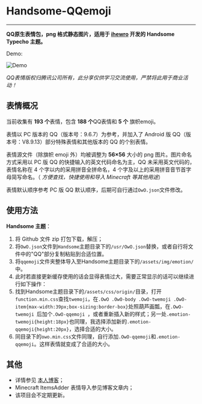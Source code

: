 # Handsome-QQemoji

---

**QQ原生表情包，png 格式静态图片，适用于 [ihewro](https://www.ihewro.com/) 开发的 Handsome Typecho 主题。**

Demo:

![Demo](http://cdn.anleo.top/img/2022-12/1671007125.png)

*QQ表情版权归腾讯公司所有，此分享仅供学习交流使用，严禁将此用于商业活动！*

## 表情概况

当前收集有 **193 个**表情，包含 **188 个**QQ表情和 **5 个** 旗帜emoji。

表情以 PC 版本的 QQ（版本号：9.6.7）为参考，并加入了 Android 版 QQ（版本号：V8.9.13）部分特殊表情和其他版本的 QQ 的个别表情。

表情源文件（除旗帜 emoji 外）均被调整为 **56×56** 大小的 png 图片。图片命名方式采用以 PC 版 QQ 的快捷输入的英文代码命名为主，QQ 未采用英文代码的，表情名称在 4 个字以内的采用拼音全拼命名，4 个字及以上的采用拼音音节首字母简写命名。（ *方便查找，快捷使用和导入 Minecraft 等其他用途*）

表情默认顺序参考 PC 版 QQ 默认顺序，后期可自行通过`OwO.json`文件修改。

## 使用方法

**Handsome 主题**：

1. 将 Github 文件 zip 打包下载，解压；
2. 将`OwO.json`文件到`Handsome`主题目录下的`/usr/OwO.json`替换，或者自行将文件中的"QQ"部分复制粘贴到合适位置。
3. 将`qqemoji`文件夹整体导入至Handsome主题目录下的`/assets/img/emotion/`中。
4. 此时若直接更新缓存使用的话会显得表情过大，需要正常显示的话可以继续进行如下操作：
5. 找到Handsome主题目录下的`/assets/css/origin/`目录，打开`function.min.css`查找`twemoji`，在`.OwO .OwO-body .OwO-twemoji .OwO-item{max-width:39px;box-sizing:border-box}`处照葫芦画瓢，在`.OwO-twemoji `后加个`.OwO-qqemoji `，或者重新插入新的样式；另一处`.emotion-twemoji{height:18px}`也同理，我选择添加新的`.emotion-qqemoji{height:20px}`，选择合适的大小。
6. 同目录下的`owo.min.css`文件同理，自行添加`.OwO-qqemoji`和`.emotion-qqemoji`。这样表情就变成了合适的大小。

## 其他

- 详情参见 [本人博客](https://b.anleo.top/index.php/archives/21/)；
- Minecraft  ItemsAdder 表情导入参见博客文章内；
- 该项目会不定期更新。
